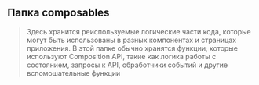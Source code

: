 ## Папка composables ##

>Здесь хранится реиспользуемые логические части кода, которые могут быть использованы в разных компонентах и страницах приложения. В этой папке обычно хранятся функции, которые используют Composition API, такие как логика работы с состоянием, запросы к API, обработчики событий и другие вспомошательные функции 